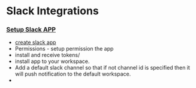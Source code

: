 # Slack Integrations 

### [Setup Slack APP](https://github.com/CircleCI-Public/slack-orb/wiki/Setup)

- [create slack app ](https://api.slack.com/apps)
- Permissions - setup permission the app
- install and receive tokens/
- install app to your workspace.
- Add a default slack channel so that if not channel id is specified then it will push notification to the default workspace.
- 